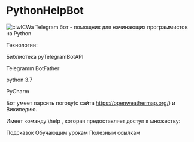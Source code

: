 # PythonHelpBot
![ciwlCWa](https://user-images.githubusercontent.com/98047281/216027026-e4e4d115-97a5-46cc-a4c8-594a3fcd5a41.png)
Telegram бот - помощник для начинающих программистов на Python

Технологии:

Библиотека pyTelegramBotAPI

Telegramm BotFather

python 3.7

PyCharm


Бот умеет парсить погоду(с сайта https://openweathermap.org/) и Википедию.

Имеет команду \help , которая предоставляет доступ к множеству:

Подсказок
Обучающим урокам
Полезным ссылкам
